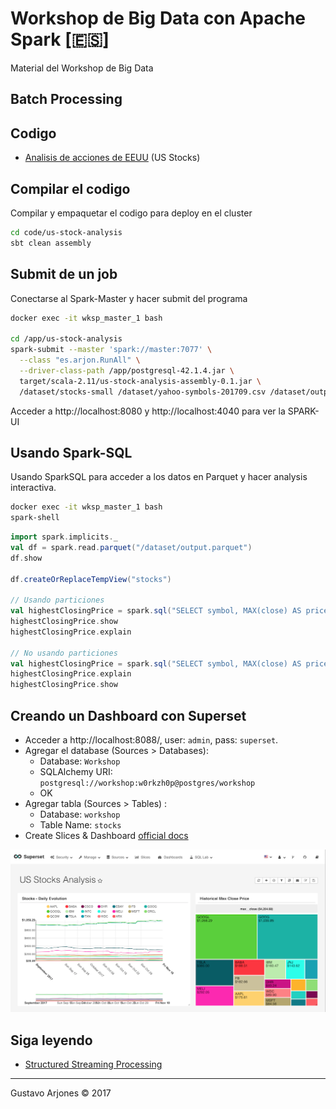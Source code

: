 # Workshop de Big Data con Apache Spark [🇪🇸]
Material del Workshop de Big Data

## Batch Processing

## Codigo
* [Analisis de acciones de EEUU](code/us-stock-analysis) (US Stocks)

## Compilar el codigo
Compilar y empaquetar el codigo para deploy en el cluster

```bash
cd code/us-stock-analysis
sbt clean assembly
```

## Submit de un job
Conectarse al Spark-Master y hacer submit del programa

```bash
docker exec -it wksp_master_1 bash

cd /app/us-stock-analysis
spark-submit --master 'spark://master:7077' \
  --class "es.arjon.RunAll" \
  --driver-class-path /app/postgresql-42.1.4.jar \
  target/scala-2.11/us-stock-analysis-assembly-0.1.jar \
  /dataset/stocks-small /dataset/yahoo-symbols-201709.csv /dataset/output.parquet
```
Acceder a http://localhost:8080 y http://localhost:4040 para ver la SPARK-UI


## Usando Spark-SQL
Usando SparkSQL para acceder a los datos en Parquet y hacer analysis interactiva.

```bash
docker exec -it wksp_master_1 bash
spark-shell
```

```scala
import spark.implicits._
val df = spark.read.parquet("/dataset/output.parquet")
df.show

df.createOrReplaceTempView("stocks")

// Usando particiones
val highestClosingPrice = spark.sql("SELECT symbol, MAX(close) AS price FROM stocks WHERE year=2017 AND month=9 GROUP BY symbol")
highestClosingPrice.show
highestClosingPrice.explain

// No usando particiones
val highestClosingPrice = spark.sql("SELECT symbol, MAX(close) AS price FROM stocks WHERE full_date > '2017-09-01' GROUP BY symbol")
highestClosingPrice.explain
highestClosingPrice.show
```

## Creando un Dashboard con Superset

* Acceder a http://localhost:8088/, user: `admin`, pass: `superset`.
* Agregar el database (Sources > Databases):
  - Database: `Workshop`
  - SQLAlchemy URI: `postgresql://workshop:w0rkzh0p@postgres/workshop`
  - OK
* Agregar tabla (Sources > Tables) :
  - Database: `workshop`
  - Table Name: `stocks`
* Create Slices & Dashboard [official docs](https://superset.incubator.apache.org/tutorial.html#creating-a-slice-and-dashboard)

![Superset Dashboard Example](superset.png)

## Siga leyendo
* [Structured Streaming Processing](README-streaming.md)


____
Gustavo Arjones &copy; 2017
